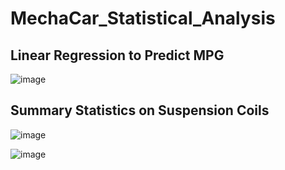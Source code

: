 # MechaCar_Statistical_Analysis



## Linear Regression to Predict MPG

![image](https://user-images.githubusercontent.com/66183125/148712429-8722dc76-0b0d-4a3b-8550-b547c74731fd.png)



## Summary Statistics on Suspension Coils

![image](https://user-images.githubusercontent.com/66183125/148713782-55e5c2f9-351d-47fb-835c-39279b636eae.png)

![image](https://user-images.githubusercontent.com/66183125/148713722-6ed559fc-95af-4ee2-a3d0-e1031f8a35c2.png)

